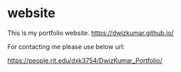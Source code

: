 # website
This is my portfolio website. https://dwizkumar.github.io/


For contacting me please use below url:

https://people.rit.edu/dxk3754/DwizKumar_Portfolio/

